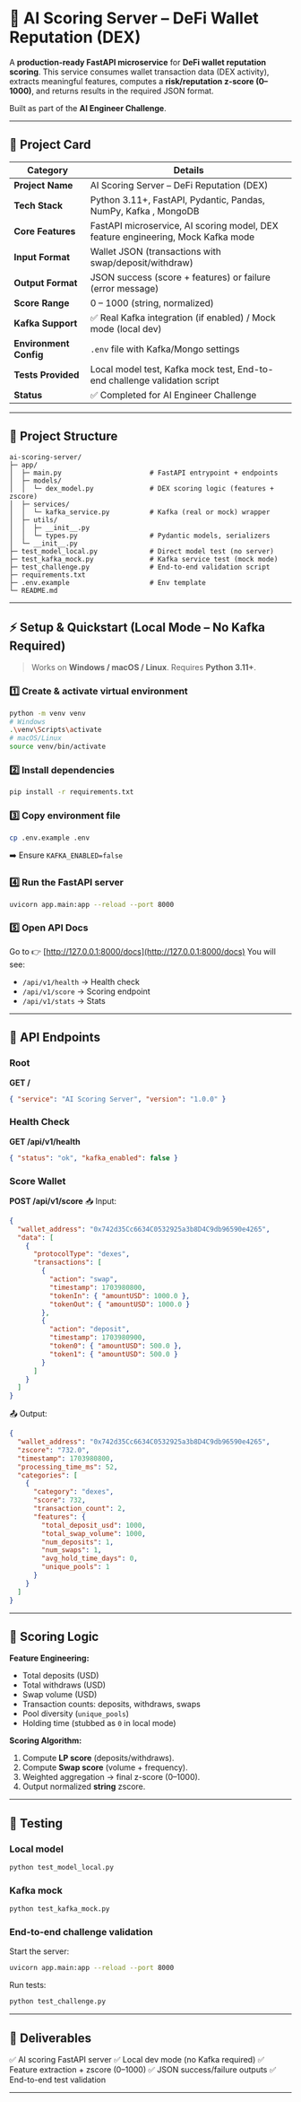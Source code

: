 # 🚀 AI Scoring Server – DeFi Wallet Reputation (DEX)

A **production-ready FastAPI microservice** for **DeFi wallet reputation scoring**.
This service consumes wallet transaction data (DEX activity), extracts meaningful features, computes a **risk/reputation z-score (0–1000)**, and returns results in the required JSON format.

Built as part of the **AI Engineer Challenge**.

---

## 📖 Project Card

| **Category**           | **Details**                                                                          |
| ---------------------- | ------------------------------------------------------------------------------------ |
| **Project Name**       | AI Scoring Server – DeFi Reputation (DEX)                                            |
| **Tech Stack**         | Python 3.11+, FastAPI, Pydantic, Pandas, NumPy, Kafka , MongoDB                      |
| **Core Features**      | FastAPI microservice, AI scoring model, DEX feature engineering, Mock Kafka mode     |
| **Input Format**       | Wallet JSON (transactions with swap/deposit/withdraw)                                |
| **Output Format**      | JSON success (score + features) or failure (error message)                           |
| **Score Range**        | 0 – 1000 (string, normalized)                                                        |
| **Kafka Support**      | ✅ Real Kafka integration (if enabled) / Mock mode (local dev)                       |
| **Environment Config** | `.env` file with Kafka/Mongo settings                                                |
| **Tests Provided**     | Local model test, Kafka mock test, End-to-end challenge validation script            |
| **Status**             | ✅ Completed for AI Engineer Challenge                                               |

---

## 📂 Project Structure

```
ai-scoring-server/
├─ app/
│  ├─ main.py                      # FastAPI entrypoint + endpoints
│  ├─ models/
│  │  └─ dex_model.py              # DEX scoring logic (features + zscore)
│  ├─ services/
│  │  └─ kafka_service.py          # Kafka (real or mock) wrapper
│  ├─ utils/
│  │  ├─ __init__.py
│  │  └─ types.py                  # Pydantic models, serializers
│  └─ __init__.py
├─ test_model_local.py             # Direct model test (no server)
├─ test_kafka_mock.py              # Kafka service test (mock mode)
├─ test_challenge.py               # End-to-end validation script
├─ requirements.txt
├─ .env.example                    # Env template
└─ README.md
```

---

## ⚡ Setup & Quickstart (Local Mode – No Kafka Required)

> Works on **Windows / macOS / Linux**. Requires **Python 3.11+**.

### 1️⃣ Create & activate virtual environment

```bash
python -m venv venv
# Windows
.\venv\Scripts\activate
# macOS/Linux
source venv/bin/activate
```

### 2️⃣ Install dependencies

```bash
pip install -r requirements.txt
```

### 3️⃣ Copy environment file

```bash
cp .env.example .env
```

➡️ Ensure `KAFKA_ENABLED=false`

### 4️⃣ Run the FastAPI server

```bash
uvicorn app.main:app --reload --port 8000
```

### 5️⃣ Open API Docs

Go to 👉 [http://127.0.0.1:8000/docs](http://127.0.0.1:8000/docs)
You will see:

* `/api/v1/health` → Health check
* `/api/v1/score` → Scoring endpoint
* `/api/v1/stats` → Stats

---

## 🔌 API Endpoints

### Root

**GET /**

```json
{ "service": "AI Scoring Server", "version": "1.0.0" }
```

### Health Check

**GET /api/v1/health**

```json
{ "status": "ok", "kafka_enabled": false }
```

### Score Wallet

**POST /api/v1/score**
📥 Input:

```json
{
  "wallet_address": "0x742d35Cc6634C0532925a3b8D4C9db96590e4265",
  "data": [
    {
      "protocolType": "dexes",
      "transactions": [
        {
          "action": "swap",
          "timestamp": 1703980800,
          "tokenIn": { "amountUSD": 1000.0 },
          "tokenOut": { "amountUSD": 1000.0 }
        },
        {
          "action": "deposit",
          "timestamp": 1703980900,
          "token0": { "amountUSD": 500.0 },
          "token1": { "amountUSD": 500.0 }
        }
      ]
    }
  ]
}
```

📤 Output:

```json
{
  "wallet_address": "0x742d35Cc6634C0532925a3b8D4C9db96590e4265",
  "zscore": "732.0",
  "timestamp": 1703980800,
  "processing_time_ms": 52,
  "categories": [
    {
      "category": "dexes",
      "score": 732,
      "transaction_count": 2,
      "features": {
        "total_deposit_usd": 1000,
        "total_swap_volume": 1000,
        "num_deposits": 1,
        "num_swaps": 1,
        "avg_hold_time_days": 0,
        "unique_pools": 1
      }
    }
  ]
}
```

---

## 🧠 Scoring Logic

**Feature Engineering:**

* Total deposits (USD)
* Total withdraws (USD)
* Swap volume (USD)
* Transaction counts: deposits, withdraws, swaps
* Pool diversity (`unique_pools`)
* Holding time (stubbed as `0` in local mode)

**Scoring Algorithm:**

1. Compute **LP score** (deposits/withdraws).
2. Compute **Swap score** (volume + frequency).
3. Weighted aggregation → final z-score (0–1000).
4. Output normalized **string** zscore.

---

## 🧪 Testing

### Local model

```bash
python test_model_local.py
```

### Kafka mock

```bash
python test_kafka_mock.py
```

### End-to-end challenge validation

Start the server:

```bash
uvicorn app.main:app --reload --port 8000
```

Run tests:

```bash
python test_challenge.py
```

---

## 📝 Deliverables

✅ AI scoring FastAPI server
✅ Local dev mode (no Kafka required)
✅ Feature extraction + zscore (0–1000)
✅ JSON success/failure outputs
✅ End-to-end test validation

---

